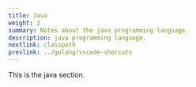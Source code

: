 ```yaml
---
title: Java
weight: 2
summary: Notes about the java programming language.
description: java programming language.
nextlink: classpath
prevlink: ../golang/vscode-shorcuts
---
```


This is the java section.